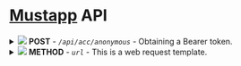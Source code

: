 
# [Mustapp](https://mustapp.com) API

<details>
  <summary>
    <img src="https://via.placeholder.com/15/881ADF/881ADF.png" /> <b>POST</b> - <i><code>/api/acc/anonymous</code></i> - Obtaining a Bearer token.
  </summary>
  
 ### Request
 
  &emsp;&emsp;**POST** ```https://mustapp.com/api/acc/anonymous```
  
```js
{
"id" : 638737,
"token" : "token"
}
```
  
  ### Curl
  
  ```curl
  curl "https://mustapp.com/api/acc/anonymous" \
	-X POST
  ```
  
</details>

<details>
  <summary>
    <img src="https://via.placeholder.com/15/f03c15/f03c15.png" /> <b>METHOD</b> - <i><code>url</code></i> - This is a web request template.
  </summary>
  
  ### Request
 
  **METHOD** ```https://localhost/url```
  
  ### Headers
  
  - `Bearer = token`
  
  ### Curl
  
  ```curl
  curl "https://localhost/url/" \
	-H 'Bearer: <token>'
  ```
  
</details>
